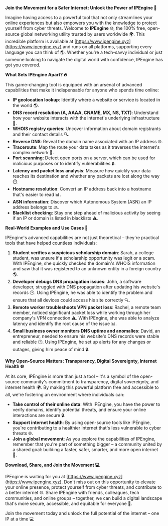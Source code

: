 **Join the Movement for a Safer Internet: Unlock the Power of IPEngine 🚀**

Imagine having access to a powerful tool that not only streamlines your online experiences but also empowers you with the knowledge to protect yourself from cyber threats. Welcome to **IPEngine** 🌐, the 100% free, open-source global networking utility trusted by users worldwide 🌍. This incredible platform is available at [https://www.ipengine.xyz](https://www.ipengine.xyz) and runs on all platforms, supporting every language you can think of 🌎. Whether you're a tech-savvy individual or just someone looking to navigate the digital world with confidence, IPEngine has got you covered.

**What Sets IPEngine Apart? 🔥**

This game-changing tool is equipped with an arsenal of advanced capabilities that make it indispensable for anyone who spends time online:

*   **IP geolocation lookup**: Identify where a website or service is located in the world 🌎.
*   **DNS record resolution (A, AAAA, CNAME, MX, NS, TXT)**: Understand how your website interacts with the internet's underlying infrastructure 📡.
*   **WHOIS registry queries**: Uncover information about domain registrants and their contact details 🔍.
*   **Reverse DNS**: Reveal the domain name associated with an IP address 🌐.
*   **Traceroute**: Map the route your data takes as it traverses the internet's complex network 🚀.
*   **Port scanning**: Detect open ports on a server, which can be used for malicious purposes or to identify vulnerabilities 🔒.
*   **Latency and packet loss analysis**: Measure how quickly your data reaches its destination and whether any packets are lost along the way ⏱️.
*   **Hostname resolution**: Convert an IP address back into a hostname that's easier to read 📊.
*   **ASN information**: Discover which Autonomous System (ASN) an IP address belongs to 🔜.
*   **Blacklist checking**: Stay one step ahead of malicious activity by seeing if an IP or domain is listed in blacklists ⚠️.

**Real-World Examples and Use Cases 🌟**

IPEngine's advanced capabilities are not just theoretical – they're practical tools that have helped countless individuals:

1.  **Student verifies a suspicious scholarship domain**: Sarah, a college student, was unsure if a scholarship opportunity was legit or a scam. With IPEngine, she quickly checked the domain's WHOIS information and saw that it was registered to an unknown entity in a foreign country 🌎.
2.  **Developer debugs DNS propagation issues**: John, a software developer, struggled with DNS propagation after updating his website's records 🕒. Using IPEngine, he was able to identify the problem and ensure that all devices could access his site correctly 🔍.
3.  **Remote worker troubleshoots VPN packet loss**: Rachel, a remote team member, noticed significant packet loss while working through her company's VPN connection ⚠️. With IPEngine, she was able to analyze latency and identify the root cause of the issue 📊.
4.  **Small business owner monitors DNS uptime and anomalies**: David, an entrepreneur, needed to ensure his website's DNS records were stable and reliable 🕒. Using IPEngine, he set up alerts for any changes or outages, giving him peace of mind 🔒.

**Why Open-Source Matters: Transparency, Digital Sovereignty, Internet Health 🌐**

At its core, IPEngine is more than just a tool – it's a symbol of the open-source community's commitment to transparency, digital sovereignty, and internet health 🌍. By making this powerful platform free and accessible to all, we're fostering an environment where individuals can:

*   **Take control of their online data**: With IPEngine, you have the power to verify domains, identify potential threats, and ensure your online interactions are secure 🔒.
*   **Support internet health**: By using open-source tools like IPEngine, you're contributing to a healthier internet that's less vulnerable to cyber threats 🌐.
*   **Join a global movement**: As you explore the capabilities of IPEngine, remember that you're part of something bigger – a community united by a shared goal: building a faster, safer, smarter, and more open internet 🔗.

**Download, Share, and Join the Movement 💻**

IPEngine is waiting for you at [https://www.ipengine.xyz](https://www.ipengine.xyz). Don't miss out on this opportunity to elevate your online presence, protect yourself from cyber threats, and contribute to a better internet 🌐. Share IPEngine with friends, colleagues, tech communities, and online groups – together, we can build a digital landscape that's more secure, accessible, and equitable for everyone 🔗.

Join the movement today and unlock the full potential of the internet – one IP at a time 💻